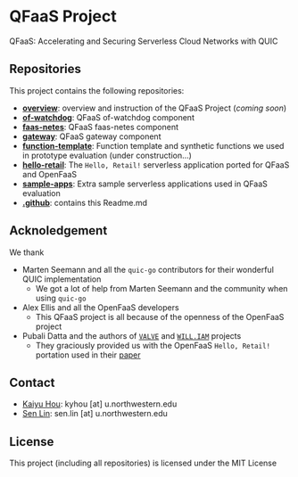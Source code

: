# QFaaS Project

QFaaS: Accelerating and Securing Serverless Cloud Networks with QUIC

## Repositories

This project contains the following repositories:

 - [**overview**](https://github.com/qfaas-project/overview): overview and instruction of the QFaaS Project (*coming soon*)
 - [**of-watchdog**](https://github.com/qfaas-project/of-watchdog): QFaaS of-watchdog component
 - [**faas-netes**](https://github.com/qfaas-project/faas-netes): QFaaS faas-netes component
 - [**gateway**](https://github.com/qfaas-project/gateway): QFaaS gateway component
 - [**function-template**](#): Function template and synthetic functions we used in prototype evaluation (under construction...)
 - [**hello-retail**](https://github.com/qfaas-project/hello-retail): The `Hello, Retail!` serverless application ported for QFaaS and OpenFaaS
 - [**sample-apps**](https://github.com/qfaas-project/sample-apps): Extra sample serverless applications used in QFaaS evaluation
 - [**.github**](https://github.com/qfaas-project/.github): contains this Readme.md
 
 ## Acknoledgement
 
 We thank
 
  - Marten Seemann and all the `quic-go` contributors for their wonderful QUIC implementation
    - We got a lot of help from Marten Seemann and the community when using `quic-go`
  - Alex Ellis and all the OpenFaaS developers
    - This QFaaS project is all because of the openness of the OpenFaaS project
  - Pubali Datta and the authors of [`VALVE`](https://pdatta2.web.illinois.edu/files/DattaWWW20.pdf) and [`WILL.IAM`](https://pdatta2.web.illinois.edu/publication/william/william.pdf) projects
    - They graciously provided us with the OpenFaaS `Hello, Retail!` portation used in their [paper](https://pdatta2.web.illinois.edu/publication/william/william.pdf)
 
 ## Contact
 
  - [Kaiyu Hou](https://kyhou.com/): kyhou [at] u.northwestern.edu
  - [Sen Lin](https://senlin.dev/): sen.lin [at] u.northwestern.edu
  
 ## License
 
 This project (including all repositories) is licensed under the MIT License
